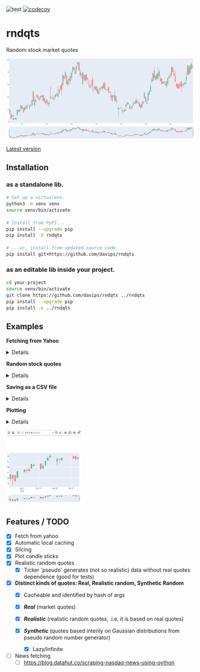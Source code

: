 ![test](https://github.com/davips/rndqts/workflows/test/badge.svg)
[![codecov](https://codecov.io/gh/davips/rndqts/branch/main/graph/badge.svg)](https://codecov.io/gh/davips/rndqts)

# rndqts
Random stock market quotes

<img src="https://raw.githubusercontent.com/davips/rndqts/main/chart.png">

[Latest version](https://github.com/davips/rndqts)

## Installation
### as a standalone lib.
```bash
# Set up a virtualenv. 
python3 -m venv venv
source venv/bin/activate

# Install from PyPI...
pip install --upgrade pip
pip install -U rndqts

# ...or, install from updated source code.
pip install git+https://github.com/davips/rndqts
```

### as an editable lib inside your project.
```bash
cd your-project
source venv/bin/activate
git clone https://github.com/davips/rndqts ../rndqts
pip install --upgrade pip
pip install -e ../rndqts
```

## Examples

**Fetching from Yahoo**
<details>
<p>

```python3
from rndqts import Real

print(Real("VALE3.sa").data)
"""
Fetching VALE3.sa ...

[*********************100%***********************]  1 of 1 completed
                  Open        High        Low       Close    Volume
Date                                                               
2021-01-04   89.349998   91.480003  88.849998   91.459999  37865500
2021-01-05   91.459999   93.000000  90.519997   93.000000  34300300
2021-01-06   94.980003   96.349998  94.400002   96.050003  53722500
2021-01-07   96.610001  102.529999  96.610001  102.320000  74541400
2021-01-08  103.010002  103.349998  98.199997  101.260002  43879400
2021-01-11  100.250000  101.980003  99.699997  101.980003  29267000
2021-01-12  102.500000  102.620003  99.180000   99.190002  28598500
2021-01-13   98.870003   98.919998  95.739998   96.220001  31658800
2021-01-14   97.220001   98.860001  96.699997   97.800003  20809900
2021-01-15   96.580002   97.199997  93.199997   93.550003  31712400
"""
```


</p>
</details>

**Random stock quotes**
<details>
<p>

```python3
from rndqts import Realistic
from rndqts import Real

# Real quotes to fetch from Yahoo.
r1 = Real("PETR4.sa")
r2 = Real("CSNA3.sa")
r3 = Real("VALE3.sa")
r4 = Real("USIM5.sa")

# Generating random quotes.
print(Realistic([r1, r2, r3, r4]).data)
"""
Fetching PETR4.sa ...

[*********************100%***********************]  1 of 1 completed
Fetching CSNA3.sa ...

[*********************100%***********************]  1 of 1 completed
Fetching USIM5.sa ...

[*********************100%***********************]  1 of 1 completed
        Open    High     Low   Close  Volume
Date                                        
0      98.26   99.28   91.50   91.90   12499
1      90.76   93.85   90.24   90.26   13400
2      89.66   94.05   89.36   91.20   16749
3      90.48   93.31   89.88   90.86   13468
4      90.00   95.08   88.92   92.01   15087
...      ...     ...     ...     ...     ...
67    116.65  121.32  115.36  119.70     799
68    119.63  121.19  112.72  116.76     395
69    115.84  116.76  109.17  111.38     307
70    110.73  110.73  104.34  104.55     222
71    103.25  103.91   99.63  100.01     278

[72 rows x 5 columns]
"""
```

```python3


```


</p>
</details>

**Saving as a CSV file**
<details>
<p>

```python3
from rndqts import Real

Real("VALE3.sa").data.to_csv("/tmp/myfile.csv")


```


</p>
</details>

**Plotting**
<details>
<p>

```python3
from rndqts import Real

Real("VALE3.sa").plot()
"""
Fetching VALE3.sa ...
[*********************100%***********************]  1 of 1 completed
"""

```


</p>
</details>

<p><a href="https://github.com/davips/rndqts/blob/main/examples/plotvale3.png">
<img src="https://raw.githubusercontent.com/davips/rndqts/main/examples/plotvale3.png" alt="Output as a browser window" width="200" height="200">
</a></p>


## Features / TODO

* [x] Fetch from yahoo
* [x] Automatic local caching
* [x] Slicing
* [x] Plot candle sticks
* [x] Realistic random quotes
  * [x] Ticker 'pseudo' generates (not so realistic) data without real quotes dependence (good for tests)

* [x] **Distinct kinds of quotes: Real, Realistic random, Synthetic Random**
  * [x] Cacheable and identified by hash of args
  
  * [x] ***Real*** (market quotes)
  * [x] ***Realistic*** (realistic random quotes, .i.e, it is based on real quotes)
  * [x] ***Synthetic*** (quotes based interily on Gaussian distributions from pseudo random number generator)
    * [x] Lazy/Infinite

* [ ] News fetching
    * [ ] https://blog.datahut.co/scraping-nasdaq-news-using-python
